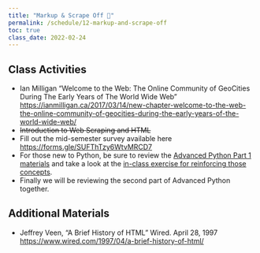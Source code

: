 ```yaml
---
title: "Markup & Scrape Off 💄"
permalink: /schedule/12-markup-and-scrape-off
toc: true
class_date: 2022-02-24
---
```


## Class Activities

- Ian Milligan “Welcome to the Web: The Online Community of GeoCities During The Early Years of The World Wide Web” <https://ianmilligan.ca/2017/03/14/new-chapter-welcome-to-the-web-the-online-community-of-geocities-during-the-early-years-of-the-world-wide-web/>
- ~~Introduction to Web Scraping and HTML~~
- Fill out the mid-semester survey available here <https://forms.gle/SUFThTzy6WtvMRCD7>
- For those new to Python, be sure to review the [Advanced Python Part 1 materials]({{site.baseurl}}/materials/advanced-python/01-more-python) and take a look at the [in-class exercise for reinforcing those concepts]({{site.baseurl}}/materials/advanced-python/02-inclass-exercise).
- Finally we will be reviewing the second part of Advanced Python together.

## Additional Materials

- Jeffrey Veen, “A Brief History of HTML” Wired. April 28, 1997 <https://www.wired.com/1997/04/a-brief-history-of-html/>
